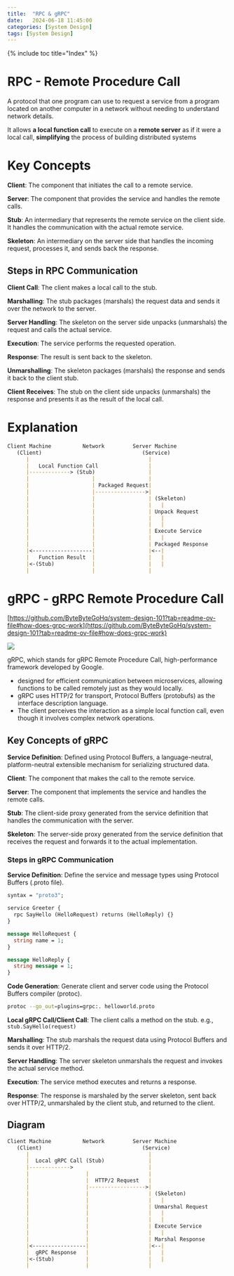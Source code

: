 ```yaml
---
title:  "RPC & gRPC"
date:   2024-06-18 11:45:00
categories: [System Design]
tags: [System Design]
---
```


{% include toc title="Index" %}

# RPC - Remote Procedure Call

A protocol that one program can use to request a service from a program located
on another computer
in a network without needing to understand network details.

It allows **a local function call** to execute on a **remote server** as if it
were a local call, **simplifying** the process of building distributed systems

# Key Concepts

**Client**: The component that initiates the call to a remote service.

**Server**: The component that provides the service and handles the remote
calls.

**Stub**: An intermediary that represents the remote service on the client side.
It handles the communication with the actual remote service.

**Skeleton**: An intermediary on the server side that handles the incoming
request, processes it, and sends back the response.

## Steps in RPC Communication

**Client Call**: The client makes a local call to the stub.

**Marshalling**: The stub packages (marshals) the request data and sends it over
the network to the server.

**Server Handling**: The skeleton on the server side unpacks (unmarshals) the
request and calls the actual service.

**Execution**: The service performs the requested operation.

**Response**: The result is sent back to the skeleton.

**Unmarshalling**: The skeleton packages (marshals) the response and sends it
back to the client stub.

**Client Receives**: The stub on the client side unpacks (unmarshals) the
response and presents it as the result of the local call.

# Explanation

```markdown
Client Machine          Network         Server Machine
   (Client)                                (Service)
      |                                      |
      |   Local Function Call                |
      |-------------> (Stub)                 |
      |                    |                 |
      |                    | Packaged Request|
      |                    |---------------->|
      |                    |                 | (Skeleton)
      |                    |                 |   |
      |                    |                 | Unpack Request
      |                    |                 |   |
      |                    |                 |   |
      |                    |                 | Execute Service
      |                    |                 |   |
      |                    |                 | Packaged Response
      |<-------------------|                 |<--|
      |   Function Result  |                 |   |
      |<-(Stub)            |                 |   |
      |                    |                 |
```

# gRPC - gRPC Remote Procedure Call

[https://github.com/ByteByteGoHq/system-design-101?tab=readme-ov-file#how-does-grpc-work](https://github.com/ByteByteGoHq/system-design-101?tab=readme-ov-file#how-does-grpc-work)

![](https://www.youtube.com/watch?v=gnchfOojMk4)

gRPC, which stands for gRPC Remote Procedure Call, high-performance framework
developed by Google.

- designed for efficient communication between microservices, allowing functions
  to be called remotely just as they would locally.
- gRPC uses HTTP/2 for transport, Protocol Buffers (protobufs) as the interface
  description language.
- The client perceives the interaction as a simple local function call, even
  though it involves complex network operations.

## Key Concepts of gRPC

**Service Definition**: Defined using Protocol Buffers, a language-neutral,
platform-neutral extensible mechanism for serializing structured data.

**Client**: The component that makes the call to the remote service.

**Server**: The component that implements the service and handles the remote
calls.

**Stub**: The client-side proxy generated from the service definition that
handles the communication with the server.

**Skeleton**: The server-side proxy generated from the service definition that
receives the request and forwards it to the actual implementation.

### Steps in gRPC Communication

**Service Definition**: Define the service and message types using Protocol
Buffers (.proto file).

```protobuf
syntax = "proto3";

service Greeter {
  rpc SayHello (HelloRequest) returns (HelloReply) {}
}

message HelloRequest {
  string name = 1;
}

message HelloReply {
  string message = 1;
}
```

**Code Generation**: Generate client and server code using the Protocol Buffers
compiler (protoc).

```sh
protoc --go_out=plugins=grpc:. helloworld.proto
```

**Local gRPC Call/Client Call**: The client calls a method on the stub. e.g.,
`stub.SayHello(request)`

**Marshalling**: The stub marshals the request data using Protocol Buffers and
sends it over HTTP/2.

**Server Handling**: The server skeleton unmarshals the request and invokes the
actual service method.

**Execution**: The service method executes and returns a response.

**Response**: The response is marshaled by the server skeleton, sent back over
HTTP/2, unmarshaled by the client stub, and returned to the client.

## Diagram

```markdown
Client Machine          Network         Server Machine
   (Client)                                (Service)
      |                                      |
      |  Local gRPC Call (Stub)              |
      |------------->                        |
      |                  |                   |
      |                  |  HTTP/2 Request   |
      |                  |------------------>|
      |                  |                   | (Skeleton)
      |                  |                   |   |
      |                  |                   | Unmarshal Request
      |                  |                   |   |
      |                  |                   |   |
      |                  |                   | Execute Service
      |                  |                   |   |
      |                  |                   | Marshal Response
      |<-----------------|                   |<--|
      |  gRPC Response   |                   |   |
      |<-(Stub)          |                   |   |
      |                  |                   |
```

